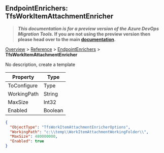 ## EndpointEnrichers: TfsWorkItemAttachmentEnricher

>**_This documentation is for a preview version of the Azure DevOps Migration Tools._ If you are not using the preview version then please head over to the main [documentation](https://nkdagility.github.io/azure-devops-migration-tools).**

[Overview](.././index.md) > [Reference](../index.md) > [EndpointEnrichers](./index.md) > **TfsWorkItemAttachmentEnricher**

No description, create a template

Property | Type
-------- | ----
ToConfigure | Type
WorkingPath | String
MaxSize | Int32
Enabled | Boolean


```JSON
{
  "ObjectType": "TfsWorkItemAttachmentEnricherOptions",
  "WorkingPath": "c:\\temp\\WorkItemAttachmentWorkingFolder\\",
  "MaxSize": 480000000,
  "Enabled": true
}
```